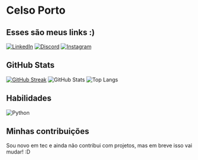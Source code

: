 # Celso Porto

## Esses são meus links :)

[![LinkedIn](https://img.shields.io/badge/LinkedIn-000?style=for-the-badge&logo=linkedin&logoColor=0E76A8)](https://www.linkedin.com/in/otenporto/)
[![Discord](https://img.shields.io/badge/Discord-000?style=for-the-badge&logo=discord)](https://www.discord.com/in/otenporto/)
[![Instagram](https://img.shields.io/badge/Instagram-000?style=for-the-badge&logo=instagram)](https://www.instagram.com/celso.portobello/)

## GitHub Stats


[![GitHub Streak](https://streak-stats.demolab.com/?user=otenporto&theme=bear&background=000&border=30A3DC&dates=FFF)](https://git.io/streak-stats)
![GitHub Stats](https://github-readme-stats.vercel.app/api?username=otenporto&theme=transparent&bg_color=000&border_color=30A3DC&show_icons=true&icon_color=30A3DC&title_color=E94D5F&text_color=FFF)
![Top Langs](https://github-readme-stats-git-masterrstaa-rickstaa.vercel.app/api/top-langs/?username=otenporto&bg_color=000&border_color=30A3DC&title_color=E94D5F&text_color=FFF)

## Habilidades

![Python](https://img.shields.io/badge/Python-000?style=for-the-badge&logo=python)


## Minhas contribuições

Sou novo em tec e ainda não contribui com projetos, mas em breve isso vai mudar! :D 